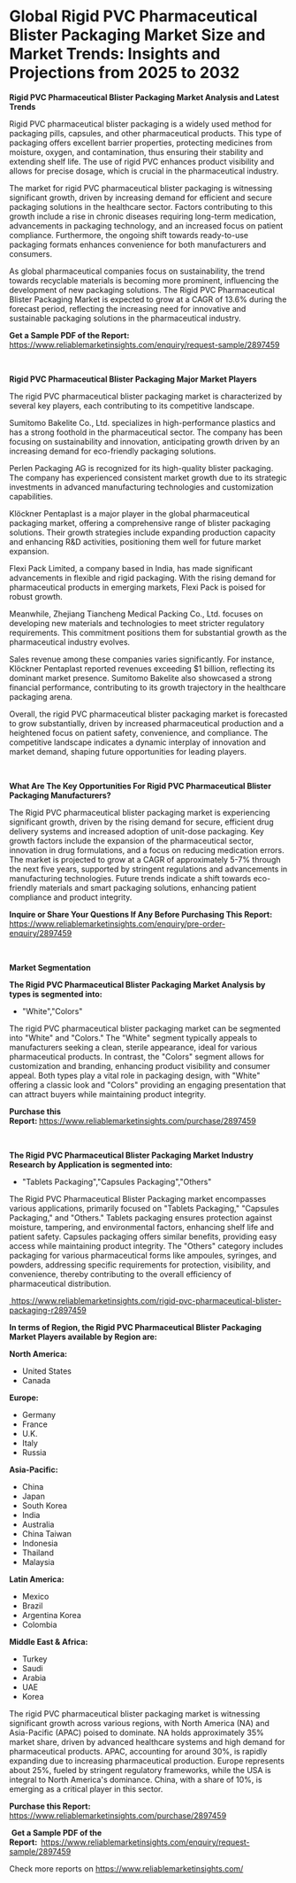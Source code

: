 <p><h1>Global Rigid PVC Pharmaceutical Blister Packaging Market Size and Market Trends: Insights and Projections from 2025 to 2032</h1></p><p><strong>Rigid PVC Pharmaceutical Blister Packaging Market Analysis and Latest Trends</strong></p>
<p><p>Rigid PVC pharmaceutical blister packaging is a widely used method for packaging pills, capsules, and other pharmaceutical products. This type of packaging offers excellent barrier properties, protecting medicines from moisture, oxygen, and contamination, thus ensuring their stability and extending shelf life. The use of rigid PVC enhances product visibility and allows for precise dosage, which is crucial in the pharmaceutical industry.</p><p>The market for rigid PVC pharmaceutical blister packaging is witnessing significant growth, driven by increasing demand for efficient and secure packaging solutions in the healthcare sector. Factors contributing to this growth include a rise in chronic diseases requiring long-term medication, advancements in packaging technology, and an increased focus on patient compliance. Furthermore, the ongoing shift towards ready-to-use packaging formats enhances convenience for both manufacturers and consumers.</p><p>As global pharmaceutical companies focus on sustainability, the trend towards recyclable materials is becoming more prominent, influencing the development of new packaging solutions. The Rigid PVC Pharmaceutical Blister Packaging Market is expected to grow at a CAGR of 13.6% during the forecast period, reflecting the increasing need for innovative and sustainable packaging solutions in the pharmaceutical industry.</p></p>
<p><strong>Get a Sample PDF of the Report:&nbsp;</strong> <a href="https://www.reliablemarketinsights.com/enquiry/request-sample/2897459?utm_campaign=3261&utm_medium=2&utm_source=Github&utm_content=ia&utm_term=15032025&utm_id=rigid-pvc-pharmaceutical-blister-packaging">https://www.reliablemarketinsights.com/enquiry/request-sample/2897459</a></p>
<p>&nbsp;</p>
<p><strong>Rigid PVC Pharmaceutical Blister Packaging Major Market Players</strong></p>
<p><p>The rigid PVC pharmaceutical blister packaging market is characterized by several key players, each contributing to its competitive landscape. </p><p>Sumitomo Bakelite Co., Ltd. specializes in high-performance plastics and has a strong foothold in the pharmaceutical sector. The company has been focusing on sustainability and innovation, anticipating growth driven by an increasing demand for eco-friendly packaging solutions.</p><p>Perlen Packaging AG is recognized for its high-quality blister packaging. The company has experienced consistent market growth due to its strategic investments in advanced manufacturing technologies and customization capabilities. </p><p>Klöckner Pentaplast is a major player in the global pharmaceutical packaging market, offering a comprehensive range of blister packaging solutions. Their growth strategies include expanding production capacity and enhancing R&D activities, positioning them well for future market expansion.</p><p>Flexi Pack Limited, a company based in India, has made significant advancements in flexible and rigid packaging. With the rising demand for pharmaceutical products in emerging markets, Flexi Pack is poised for robust growth.</p><p>Meanwhile, Zhejiang Tiancheng Medical Packing Co., Ltd. focuses on developing new materials and technologies to meet stricter regulatory requirements. This commitment positions them for substantial growth as the pharmaceutical industry evolves.</p><p>Sales revenue among these companies varies significantly. For instance, Klöckner Pentaplast reported revenues exceeding $1 billion, reflecting its dominant market presence. Sumitomo Bakelite also showcased a strong financial performance, contributing to its growth trajectory in the healthcare packaging arena.</p><p>Overall, the rigid PVC pharmaceutical blister packaging market is forecasted to grow substantially, driven by increased pharmaceutical production and a heightened focus on patient safety, convenience, and compliance. The competitive landscape indicates a dynamic interplay of innovation and market demand, shaping future opportunities for leading players.</p></p>
<p>&nbsp;</p>
<p><strong>What Are The Key Opportunities For Rigid PVC Pharmaceutical Blister Packaging Manufacturers?</strong></p>
<p><p>The Rigid PVC pharmaceutical blister packaging market is experiencing significant growth, driven by the rising demand for secure, efficient drug delivery systems and increased adoption of unit-dose packaging. Key growth factors include the expansion of the pharmaceutical sector, innovation in drug formulations, and a focus on reducing medication errors. The market is projected to grow at a CAGR of approximately 5-7% through the next five years, supported by stringent regulations and advancements in manufacturing technologies. Future trends indicate a shift towards eco-friendly materials and smart packaging solutions, enhancing patient compliance and product integrity.</p></p>
<p><strong>Inquire or Share Your Questions If Any Before Purchasing This Report:</strong> <a href="https://www.reliablemarketinsights.com/enquiry/pre-order-enquiry/2897459?utm_campaign=3261&utm_medium=2&utm_source=Github&utm_content=ia&utm_term=15032025&utm_id=rigid-pvc-pharmaceutical-blister-packaging">https://www.reliablemarketinsights.com/enquiry/pre-order-enquiry/2897459</a></p>
<p>&nbsp;</p>
<p><strong>Market Segmentation</strong></p>
<p><strong>The Rigid PVC Pharmaceutical Blister Packaging Market Analysis by types is segmented into:</strong></p>
<p><ul><li>"White","Colors"</li></ul></p>
<p><p>The rigid PVC pharmaceutical blister packaging market can be segmented into "White" and "Colors." The "White" segment typically appeals to manufacturers seeking a clean, sterile appearance, ideal for various pharmaceutical products. In contrast, the "Colors" segment allows for customization and branding, enhancing product visibility and consumer appeal. Both types play a vital role in packaging design, with "White" offering a classic look and "Colors" providing an engaging presentation that can attract buyers while maintaining product integrity.</p></p>
<p><strong>Purchase this Report:&nbsp;</strong><a href="https://www.reliablemarketinsights.com/purchase/2897459?utm_campaign=3261&utm_medium=2&utm_source=Github&utm_content=ia&utm_term=15032025&utm_id=rigid-pvc-pharmaceutical-blister-packaging">https://www.reliablemarketinsights.com/purchase/2897459</a></p>
<p>&nbsp;</p>
<p><strong>The Rigid PVC Pharmaceutical Blister Packaging Market Industry Research by Application is segmented into:</strong></p>
<p><ul><li>"Tablets Packaging","Capsules Packaging","Others"</li></ul></p>
<p><p>The Rigid PVC Pharmaceutical Blister Packaging market encompasses various applications, primarily focused on "Tablets Packaging," "Capsules Packaging," and "Others." Tablets packaging ensures protection against moisture, tampering, and environmental factors, enhancing shelf life and patient safety. Capsules packaging offers similar benefits, providing easy access while maintaining product integrity. The "Others" category includes packaging for various pharmaceutical forms like ampoules, syringes, and powders, addressing specific requirements for protection, visibility, and convenience, thereby contributing to the overall efficiency of pharmaceutical distribution.</p></p>
<p><a href="https://www.reliablemarketinsights.com/rigid-pvc-pharmaceutical-blister-packaging-r2897459?utm_campaign=3261&utm_medium=2&utm_source=Github&utm_content=ia&utm_term=15032025&utm_id=rigid-pvc-pharmaceutical-blister-packaging">&nbsp;https://www.reliablemarketinsights.com/rigid-pvc-pharmaceutical-blister-packaging-r2897459</a></p>
<p><strong>In terms of Region, the Rigid PVC Pharmaceutical Blister Packaging Market Players available by Region are:</strong></p>
<p>
    <p> <strong> North America: </strong>
        <ul>
            <li>United States</li>
            <li>Canada</li>
        </ul>
        </p> 
    <p> <strong> Europe: </strong>
        <ul>
            <li>Germany</li>
            <li>France</li>
            <li>U.K.</li>
            <li>Italy</li>
            <li>Russia</li>
        </ul>
        </p> 
    <p> <strong> Asia-Pacific: </strong>
        <ul>
            <li>China</li>
            <li>Japan</li>
            <li>South Korea</li>
            <li>India</li>
            <li>Australia</li>
            <li>China Taiwan</li>
            <li>Indonesia</li>
            <li>Thailand</li>
            <li>Malaysia</li>
        </ul>
        </p> 
    <p> <strong> Latin America: </strong>
        <ul>
            <li>Mexico</li>
            <li>Brazil</li>
            <li>Argentina Korea</li>
            <li>Colombia</li>
        </ul>
        </p> 
    <p> <strong> Middle East & Africa: </strong>
        <ul>
            <li>Turkey</li>
            <li>Saudi</li>
            <li>Arabia</li>
            <li>UAE</li>
            <li>Korea</li>
        </ul>
    </p>
    </p>
<p><p>The rigid PVC pharmaceutical blister packaging market is witnessing significant growth across various regions, with North America (NA) and Asia-Pacific (APAC) poised to dominate. NA holds approximately 35% market share, driven by advanced healthcare systems and high demand for pharmaceutical products. APAC, accounting for around 30%, is rapidly expanding due to increasing pharmaceutical production. Europe represents about 25%, fueled by stringent regulatory frameworks, while the USA is integral to North America's dominance. China, with a share of 10%, is emerging as a critical player in this sector.</p></p>
<p><strong>Purchase this Report: </strong><a href="https://www.reliablemarketinsights.com/purchase/2897459?utm_campaign=3261&utm_medium=2&utm_source=Github&utm_content=ia&utm_term=15032025&utm_id=rigid-pvc-pharmaceutical-blister-packaging">https://www.reliablemarketinsights.com/purchase/2897459</a></p>
<p>&nbsp;<strong>Get a Sample PDF of the Report:&nbsp;&nbsp;</strong><a href="https://www.reliablemarketinsights.com/enquiry/request-sample/2897459?utm_campaign=3261&utm_medium=2&utm_source=Github&utm_content=ia&utm_term=15032025&utm_id=rigid-pvc-pharmaceutical-blister-packaging">https://www.reliablemarketinsights.com/enquiry/request-sample/2897459</a></p>
<p><strong></strong></p>
<p>Check more reports on <a href="https://www.reliablemarketinsights.com/?utm_campaign=3261&utm_medium=2&utm_source=Github&utm_content=ia&utm_term=15032025&utm_id=rigid-pvc-pharmaceutical-blister-packaging">https://www.reliablemarketinsights.com/</a></p>